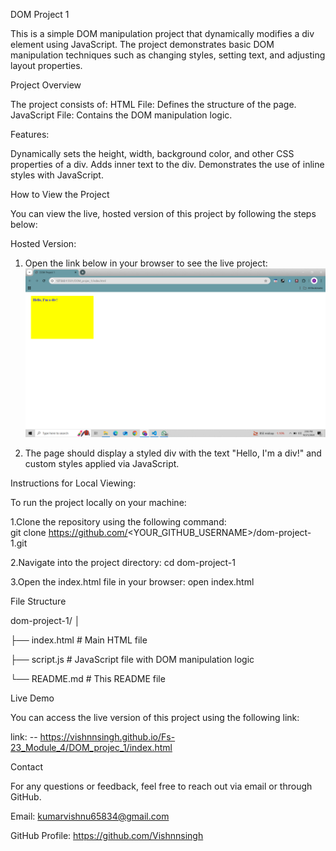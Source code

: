 DOM Project 1


This is a simple DOM manipulation project that dynamically modifies a div element using JavaScript. The project demonstrates basic DOM manipulation techniques such as changing styles, setting text, and adjusting layout properties.


Project Overview


The project consists of:
HTML File: Defines the structure of the page.
JavaScript File: Contains the DOM manipulation logic.

Features:


Dynamically sets the height, width, background color, and other CSS properties of a div.
Adds inner text to the div.
Demonstrates the use of inline styles with JavaScript.

How to View the Project


You can view the live, hosted version of this project by following the steps below:

Hosted Version:


1. Open the link below in your browser to see the live project:
   ![alt text](<Screenshot (485).png>)

2. The page should display a styled div with the text "Hello, I'm a div!" and 
   custom styles applied via JavaScript.

Instructions for Local Viewing:



To run the project locally on your machine:



1.Clone the repository using the following command:   
  git clone https://github.com/<YOUR_GITHUB_USERNAME>/dom-project-1.git

2.Navigate into the project directory:
  cd dom-project-1

3.Open the index.html file in your browser:
  open index.html


File Structure



dom-project-1/
│

├── index.html      # Main HTML file

├── script.js       # JavaScript file with DOM manipulation logic

└── README.md       # This README file


Live Demo


You can access the live version of this project using the following link:



 link: -- https://vishnnsingh.github.io/Fs-23_Module_4/DOM_projec_1/index.html

Contact


For any questions or feedback, feel free to reach out via email or through GitHub.



Email: <kumarvishnu65834@gmail.com>


GitHub Profile: https://github.com/Vishnnsingh

